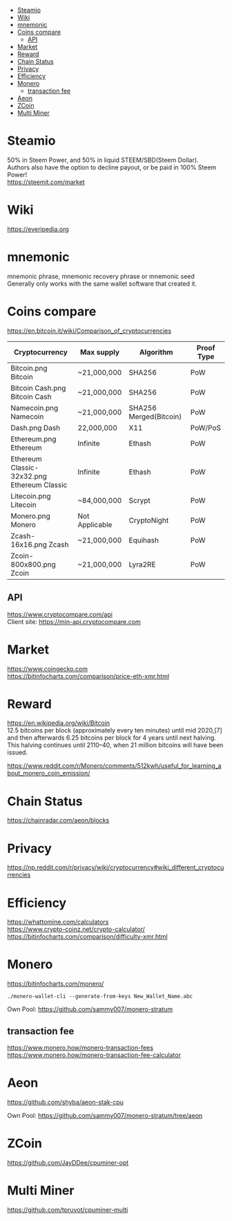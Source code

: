 <!-- TOC -->

- [Steamio](#steamio)
- [Wiki](#wiki)
- [mnemonic](#mnemonic)
- [Coins compare](#coins-compare)
    - [API](#api)
- [Market](#market)
- [Reward](#reward)
- [Chain Status](#chain-status)
- [Privacy](#privacy)
- [Efficiency](#efficiency)
- [Monero](#monero)
    - [transaction fee](#transaction-fee)
- [Aeon](#aeon)
- [ZCoin](#zcoin)
- [Multi Miner](#multi-miner)

<!-- /TOC -->

# Steamio
50% in Steem Power, and 50% in liquid STEEM/SBD(Steem Dollar).  
Authors also have the option to decline payout, or be paid in 100% Steem Power!  
https://steemit.com/market  

# Wiki
https://everipedia.org

# mnemonic
mnemonic phrase, mnemonic recovery phrase or mnemonic seed  
Generally only works with the same wallet software that created it.

# Coins compare
https://en.bitcoin.it/wiki/Comparison_of_cryptocurrencies

|Cryptocurrency|Max supply|Algorithm|Proof Type|
|---|---|---|---|
|Bitcoin.png Bitcoin|~21,000,000|SHA256|PoW|
|Bitcoin Cash.png Bitcoin Cash|~21,000,000|SHA256|PoW|
|Namecoin.png Namecoin|~21,000,000|SHA256 Merged(Bitcoin)|PoW|
|Dash.png Dash|22,000,000|X11|PoW/PoS|
|Ethereum.png Ethereum|Infinite|Ethash|PoW|
|Ethereum Classic-32x32.png Ethereum Classic|Infinite|Ethash|PoW|
|Litecoin.png Litecoin|~84,000,000|Scrypt|PoW|
|Monero.png Monero|Not Applicable|CryptoNight|PoW|
|Zcash-16x16.png Zcash|~21,000,000|Equihash|PoW|
|Zcoin-800x800.png Zcoin|~21,000,000|Lyra2RE|PoW|

## API
https://www.cryptocompare.com/api  
Client site: https://min-api.cryptocompare.com

# Market
https://www.coingecko.com  
https://bitinfocharts.com/comparison/price-eth-xmr.html  

# Reward
https://en.wikipedia.org/wiki/Bitcoin  
12.5 bitcoins per block (approximately every ten minutes) until mid 2020,[7] and then afterwards 6.25 bitcoins per block for 4 years until next halving. This halving continues until 2110–40, when 21 million bitcoins will have been issued.

https://www.reddit.com/r/Monero/comments/512kwh/useful_for_learning_about_monero_coin_emission/

# Chain Status
https://chainradar.com/aeon/blocks

# Privacy
https://np.reddit.com/r/privacy/wiki/cryptocurrency#wiki_different_cryptocurrencies

# Efficiency
https://whattomine.com/calculators  
https://www.crypto-coinz.net/crypto-calculator/  
https://bitinfocharts.com/comparison/difficulty-xmr.html  

# Monero
https://bitinfocharts.com/monero/  

    ./monero-wallet-cli --generate-from-keys New_Wallet_Name.abc

Own Pool: https://github.com/sammy007/monero-stratum

## transaction fee
https://www.monero.how/monero-transaction-fees
https://www.monero.how/monero-transaction-fee-calculator

# Aeon
https://github.com/shyba/aeon-stak-cpu

Own Pool: https://github.com/sammy007/monero-stratum/tree/aeon

# ZCoin
https://github.com/JayDDee/cpuminer-opt

# Multi Miner
https://github.com/tpruvot/cpuminer-multi

